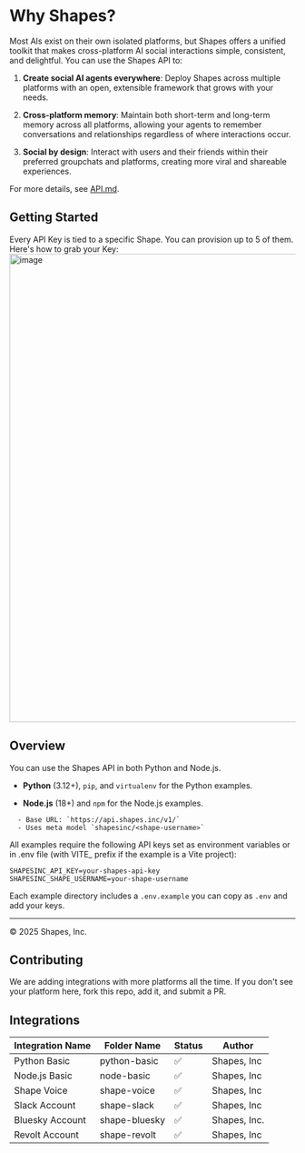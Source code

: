 # Why Shapes?

Most AIs exist on their own isolated platforms, but Shapes offers a unified toolkit that makes cross-platform AI social interactions simple, consistent, and delightful. You can use the Shapes API to:

1. **Create social AI agents everywhere**: Deploy Shapes across multiple platforms with an open, extensible framework that grows with your needs.

2. **Cross-platform memory**: Maintain both short-term and long-term memory across all platforms, allowing your agents to remember conversations and relationships regardless of where interactions occur.

3. **Social by design**: Interact with users and their friends within their preferred groupchats and platforms, creating more viral and shareable experiences.

For more details, see [API.md](API.md).

## Getting Started
Every API Key is tied to a specific Shape. You can provision up to 5 of them. Here's how to grab your Key: 
<img width="824" alt="image" src="https://github.com/user-attachments/assets/0f68871b-5ebd-4bfa-b11d-3fd407821e1b" />

## Overview
You can use the Shapes API in both Python and Node.js.

- **Python** (3.12+), `pip`, and `virtualenv` for the Python examples.

- **Node.js** (18+) and `npm` for the Node.js examples.
```
  - Base URL: `https://api.shapes.inc/v1/`
  - Uses meta model `shapesinc/<shape-username>`
```

All examples require the following API keys set as environment variables
or in .env file (with VITE_ prefix if the example is a Vite project):

```
SHAPESINC_API_KEY=your-shapes-api-key
SHAPESINC_SHAPE_USERNAME=your-shape-username
```

Each example directory includes a `.env.example` you can copy as `.env` and add your keys.

---
© 2025 Shapes, Inc.

## Contributing

We are adding integrations with more platforms all the time. If you don't see your platform here, fork this repo, add it, and submit a PR.

## Integrations

| Integration Name | Folder Name | Status | Author |
|------------------|-------------|--------|--------|
| Python Basic | python-basic | ✅ | Shapes, Inc |
| Node.js Basic | node-basic | ✅ | Shapes, Inc |
| Shape Voice | shape-voice | ✅ | Shapes, Inc |
| Slack Account | shape-slack | ✅ | Shapes, Inc |
| Bluesky Account | shape-bluesky | ✅ | Shapes, Inc. |
| Revolt Account | shape-revolt | ✅ | Shapes, Inc |

